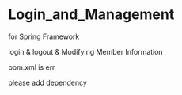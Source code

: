 # Login_and_Management
for Spring Framework


login & logout & Modifying Member Information

pom.xml is err

please add dependency
